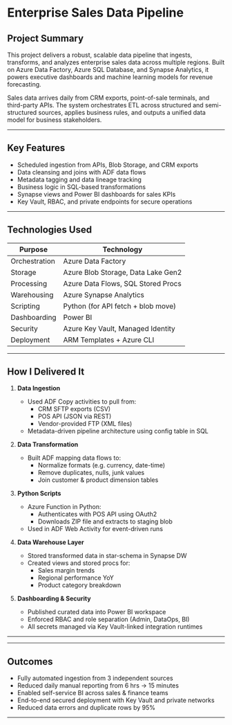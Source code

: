 # Enterprise Sales Data Pipeline

##  Project Summary

This project delivers a robust, scalable data pipeline that ingests, transforms, and analyzes enterprise sales data across multiple regions. Built on Azure Data Factory, Azure SQL Database, and Synapse Analytics, it powers executive dashboards and machine learning models for revenue forecasting.

Sales data arrives daily from CRM exports, point-of-sale terminals, and third-party APIs. The system orchestrates ETL across structured and semi-structured sources, applies business rules, and outputs a unified data model for business stakeholders.

---

##  Key Features

- Scheduled ingestion from APIs, Blob Storage, and CRM exports
- Data cleansing and joins with ADF data flows
- Metadata tagging and data lineage tracking
- Business logic in SQL-based transformations
- Synapse views and Power BI dashboards for sales KPIs
- Key Vault, RBAC, and private endpoints for secure operations

---

##  Technologies Used

| Purpose             | Technology                        |
|---------------------|------------------------------------|
| Orchestration       | Azure Data Factory                 |
| Storage             | Azure Blob Storage, Data Lake Gen2 |
| Processing          | Azure Data Flows, SQL Stored Procs |
| Warehousing         | Azure Synapse Analytics            |
| Scripting           | Python (for API fetch + blob move) |
| Dashboarding        | Power BI                           |
| Security            | Azure Key Vault, Managed Identity  |
| Deployment          | ARM Templates + Azure CLI          |

---

##  How I Delivered It

1. **Data Ingestion**
   - Used ADF Copy activities to pull from:
     - CRM SFTP exports (CSV)
     - POS API (JSON via REST)
     - Vendor-provided FTP (XML files)
   - Metadata-driven pipeline architecture using config table in SQL

2. **Data Transformation**
   - Built ADF mapping data flows to:
     - Normalize formats (e.g. currency, date-time)
     - Remove duplicates, nulls, junk values
     - Join customer & product dimension tables

3. **Python Scripts**
   - Azure Function in Python:
     - Authenticates with POS API using OAuth2
     - Downloads ZIP file and extracts to staging blob
   - Used in ADF Web Activity for event-driven runs

4. **Data Warehouse Layer**
   - Stored transformed data in star-schema in Synapse DW
   - Created views and stored procs for:
     - Sales margin trends
     - Regional performance YoY
     - Product category breakdown

5. **Dashboarding & Security**
   - Published curated data into Power BI workspace
   - Enforced RBAC and role separation (Admin, DataOps, BI)
   - All secrets managed via Key Vault-linked integration runtimes

---


---

## Outcomes

-  Fully automated ingestion from 3 independent sources
-  Reduced daily manual reporting from 6 hrs → 15 minutes
-  Enabled self-service BI across sales & finance teams
-  End-to-end secured deployment with Key Vault and private networks
-  Reduced data errors and duplicate rows by 95%

---




